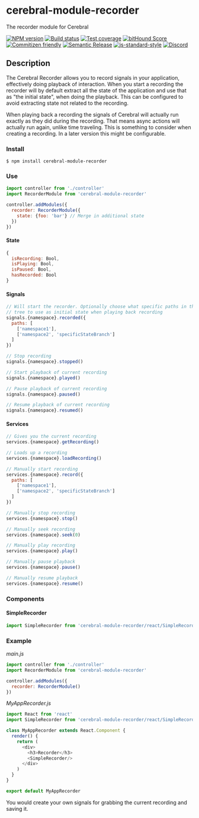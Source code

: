 # cerebral-module-recorder
The recorder module for Cerebral

[![NPM version][npm-image]][npm-url]
[![Build status][travis-image]][travis-url]
[![Test coverage][coveralls-image]][coveralls-url]
[![bitHound Score][bithound-image]][bithound-url]
[![Commitizen friendly][commitizen-image]][commitizen-url]
[![Semantic Release][semantic-release-image]][semantic-release-url]
[![js-standard-style][standard-image]][standard-url]
[![Discord][discord-image]][discord-url]

## Description
The Cerebral Recorder allows you to record signals in your application, effectively doing playback of interaction. When you start a recording the recorder will by default extract all the state of the application and use that as "the initial state", when doing the playback. This can be configured to avoid extracting state not related to the recording.

When playing back a recording the signals of Cerebral will actually run exactly as they did during the recording. That means async actions will actually run again, unlike time traveling. This is something to consider when creating a recording. In a later version this might be configurable.

### Install
`$ npm install cerebral-module-recorder`

### Use
```javascript
import controller from './controller'
import RecorderModule from 'cerebral-module-recorder'

controller.addModules({
  recorder: RecorderModule({
    state: {foo: 'bar'} // Merge in additional state
  })
})
```

#### State
```javascript
{
  isRecording: Bool,
  isPlaying: Bool,
  isPaused: Bool,
  hasRecorded: Bool
}
```

#### Signals
```javascript
// Will start the recorder. Optionally choose what specific paths in the state
// tree to use as initial state when playing back recording
signals.{namespace}.recorded({
  paths: [
    ['namespace1'],
    ['namespace2', 'specificStateBranch']
  ]
})

// Stop recording
signals.{namespace}.stopped()

// Start playback of current recording
signals.{namespace}.played()

// Pause playback of current recording
signals.{namespace}.paused()

// Resume playback of current recording
signals.{namespace}.resumed()
```

#### Services

```javascript
// Gives you the current recording
services.{namespace}.getRecording()

// Loads up a recording
services.{namespace}.loadRecording()

// Manually start recording
services.{namespace}.record({
  paths: [
    ['namespace1'],
    ['namespace2', 'specificStateBranch']
  ]
})

// Manually stop recording
services.{namespace}.stop()

// Manually seek recording
services.{namespace}.seek(0)

// Manually play recording
services.{namespace}.play()

// Manually pause playback
services.{namespace}.pause()

// Manually resume playback
services.{namespace}.resume()
```

### Components

#### SimpleRecorder
```javascript
import SimpleRecorder from 'cerebral-module-recorder/react/SimpleRecorder'
```

### Example

*main.js*
```javascript
import controller from './controller'
import RecorderModule from 'cerebral-module-recorder'

controller.addModules({
  recorder: RecorderModule()
})
```

*MyAppRecorder.js*
```javascript
import React from 'react'
import SimpleRecorder from 'cerebral-module-recorder/react/SimpleRecorder'

class MyAppRecorder extends React.Component {
  render() {
    return (
      <div>
        <h3>Recorder</h3>
        <SimpleRecorder/>
      </div>
    )
  }
}

export default MyAppRecorder
```

You would create your own signals for grabbing the current recording and saving it.

[npm-image]: https://img.shields.io/npm/v/cerebral-module-recorder.svg?style=flat
[npm-url]: https://npmjs.org/package/cerebral-module-recorder
[travis-image]: https://img.shields.io/travis/cerebral/cerebral-module-recorder.svg?style=flat
[travis-url]: https://travis-ci.org/cerebral/cerebral-module-recorder
[coveralls-image]: https://img.shields.io/coveralls/cerebral/cerebral-module-recorder.svg?style=flat
[coveralls-url]: https://coveralls.io/r/cerebral/cerebral-module-recorder?branch=master
[bithound-image]: https://www.bithound.io/github/cerebral/cerebral-module-recorder/badges/score.svg
[bithound-url]: https://www.bithound.io/github/cerebral/cerebral-module-recorder
[commitizen-image]: https://img.shields.io/badge/commitizen-friendly-brightgreen.svg
[commitizen-url]: http://commitizen.github.io/cz-cli/
[semantic-release-image]: https://img.shields.io/badge/%20%20%F0%9F%93%A6%F0%9F%9A%80-semantic--release-e10079.svg?style=flat-square
[semantic-release-url]: https://github.com/semantic-release/semantic-release
[standard-image]: https://img.shields.io/badge/code%20style-standard-brightgreen.svg
[standard-url]: http://standardjs.com/
[discord-image]: https://img.shields.io/badge/discord-join%20chat-blue.svg
[discord-url]: https://discord.gg/0kIweV4bd2bwwsvH
